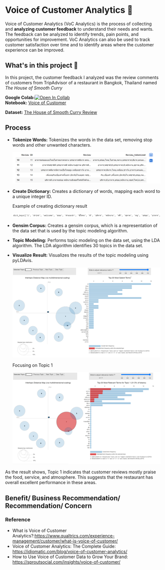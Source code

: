 # Voice of Customer Analytics 🔎
Voice of Customer Analytics (VoC Analytics) is the process of collecting and **analyzing customer feedback** to understand their needs and wants. The feedback can be analyzed to identify trends, pain points, and opportunities for improvement. VoC Analytics can also be used to track customer satisfaction over time and to identify areas where the customer experience can be improved.

## What's in this project 💼
In this project, the customer feedback I analyzed was the review comments of customers from TripAdvisor of a restaurant in Bangkok, Thailand named *The House of Smooth Curry*


**Google Colab:**[![Open In Collab](https://colab.research.google.com/assets/colab-badge.svg)](https://colab.research.google.com/drive/1cYvGnyKus5x7XRc2T9UbrQJwMcN7ibIe?usp=sharing)  
**Notebook:** [Voice of Customer](https://github.com/Wkan19/MADT8101-Customer-Analytics/blob/a401599f311e1860f1753ed29b6c568f7e740b56/Voice%20of%20Customer%20Analytics/GitHub_Voice_of_Customers.ipynb)

**Dataset:**  [The House of Smooth Curry Review](https://github.com/Wkan19/MADT8101-Customer-Analytics/blob/main/Voice%20of%20Customer%20Analytics/The%20House%20Of%20Smooth%20Curry%20Review.csv) 

## Process
* **Tokenize Words:** Tokenizes the words in the data set, removing stop words and other unwanted characters.
  
  ![tokeniz-word](./tokenize-word.png)
  
* **Create Dictionary:** Creates a dictionary of words, mapping each word to a unique integer ID.

  Example of creating dictionary result
  
  ![create-dict-key](./create-dict-key.png)
 
* **Gensim Corpus:** Creates a gensim corpus, which is a representation of the data set that is used by the topic modeling algorithm.
  
* **Topic Modeling:** Performs topic modeling on the data set, using the LDA algorithm. The LDA algorithm identifies 30 topics in the data set.
  
* **Visualize Result:** Visualizes the results of the topic modeling using pyLDAvis.
  
  ![voc-reult](./voc-result.png)


  Focusing on Topic 1
  
  ![voc-reult-topic-1](./voc-result-topic-1.png)

As the result shows, Topic 1 indicates that customer reviews mostly praise the food, service, and atmosphere. This suggests that the restaurant has overall excellent performance in these areas.


## Benefit/ Business Recommendation/ Recommendation/ Concern 




### Reference
- What is Voice of Customer Analytics?:https://www.qualtrics.com/experience-management/customer/what-is-voice-of-customer/
- Voice of Customer Analytics: The Complete Guide: https://idiomatic.com/blog/voice-of-customer-analytics/
- How to Use Voice of Customer Data to Grow Your Brand: https://sproutsocial.com/insights/voice-of-customer/
